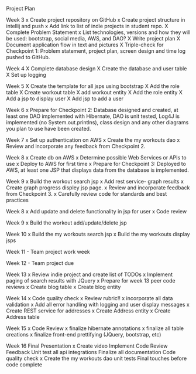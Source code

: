 Project Plan

Week 3
x Create project repository on GitHub
x Create project structure in intellij and push
x Add link to list of indie projects in student repo.
X Complete Problem Statement
x List technologies, versions and how they will be used: bootstrap, social media,
 AWS, and DAO?
X Write project plan
X Document application flow in text and pictures
X Triple-check for Checkpoint 1: Problem statement, project plan, screen design
 and time log pushed to GitHub.

Week 4
 X Complete database design
 X Create the database and user table
 X Set up logging

Week 5
X Create the template for all jsps using bootstrap
X Add the role table
X Create workout table
X add workout entity
X Add the role entity
X Add a jsp to display user
X Add jsp to add a user

Week 6
x Prepare for Checkpoint 2: Database designed and created, at least one DAO implemented
 with Hibernate, DAO is unit tested, Log4J is implemented (no System.out.printlns),
 class design and any other diagrams you plan to use have been created.

Week 7
x Set up authentication on AWS
x Create the my workouts dao
x Review and incorporate any feedback from Checkpoint 2.

Week 8
x Create db on AWS
x Determine possible Web Services or APIs to use
x Deploy to AWS for first time
x Prepare for Checkpoint 3: Deployed to AWS, at least one JSP that displays data
 from the database is implemented.

Week 9
x Build the workout search jsp
x Add rest service- graph results
x Create graph progress displey jsp page.
x Review and incorporate feedback from Checkpoint 3.
x Carefully review code for standards and best practices

Week 8
x Add update and delete functionality in jsp for user
x Code review

Week 9
x Build the workout add/update/delete jsp

Week 10
x  Build the my workouts search jsp
x  Build the my workouts display jsps

Week 11 - Team project work week

Week 12 - Team project due

Week 13
x Review indie project and create list of TODOs
x Implement paging of search results with JQuery
x Prepare for week 13 peer code reviews
x Create blog table
x Create blog entity

Week 14
x Code quality check
x Review rubric!!
x incorporate all data validation
x Add all error handling with logging and user display messages
x Create REST service for addresses
x Create Address entity
x Create Address table

Week 15
x Code Review
x finalize hibernate annotations
x finalize all table creations
x finalize front-end prettifying (JQuery, bootstrap, etc)

Week 16
 Final Presentation
x Create video
 Implement Code Review Feedback
 Unit test all api integrations
 Finalize all documentation
 Code quality check
x Create the my workouts dao unit tests
 Final touches before code complete
